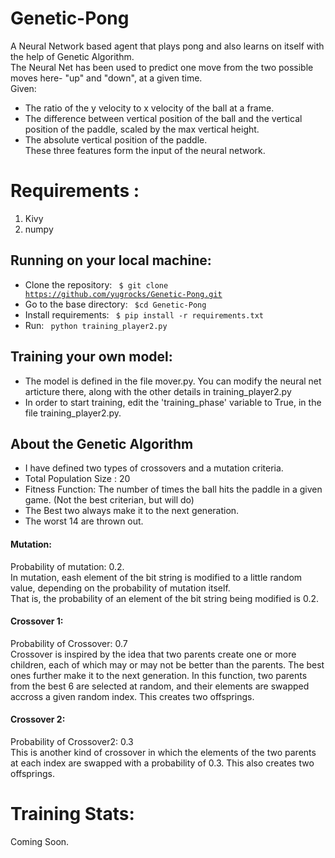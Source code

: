 # Genetic-Pong

A Neural Network based agent that plays pong and also learns on itself with the help of Genetic Algorithm.    
The Neural Net has been used to predict one move from the two possible moves here- "up" and "down", at a given time.    
Given:   
-  The ratio of the y velocity to x velocity of the ball at a frame.     
-  The difference between vertical position of the ball and the vertical position of the paddle, scaled by the max vertical height.    
-  The absolute vertical position of the paddle.     
These three features form the input of the neural network.    

# Requirements :    
1. Kivy    
2. numpy    

## Running on your local machine:   
- Clone the repository: <code> $ git clone https://github.com/yugrocks/Genetic-Pong.git </code>    
- Go to the base directory:  <code> $cd Genetic-Pong </code>   
- Install requirements: <code> $ pip install -r requirements.txt </code>    
- Run: <code> python training_player2.py </code>    

## Training your own model:   
- The model is defined in the file mover.py. You can modify the neural net articture there, along with the other details in training_player2.py    
- In order to start training, edit the 'training_phase' variable to True, in the file training_player2.py.     


## About the Genetic Algorithm    
- I have defined two types of crossovers and a mutation criteria.   
- Total Population Size : 20    
- Fitness Function: The number of times the ball hits the paddle in a given game. (Not the best criterian, but will do)      
- The Best two always make it to the next generation.    
- The worst 14 are thrown out.    

#### Mutation:    
Probability of mutation: 0.2.   
In mutation, eash element of the bit string is modified to a little random value, depending on the probability of mutation itself.         
That is, the probability of an element of the bit string being modified is 0.2.   

#### Crossover 1:   
Probability of Crossover: 0.7    
Crossover is inspired by the idea that two parents create one or more children, each of which may or may not be better than the parents. The best ones further make it to the next generation. In this function, two parents from the best 6 are selected at random, and their elements are swapped accross a given random index. This creates two offsprings.    

#### Crossover 2:    
Probability of Crossover2: 0.3     
This is another kind of crossover in which the elements of the two parents at each index are swapped with a probability of 0.3. This also creates two offsprings.     

# Training Stats:    
Coming Soon.
